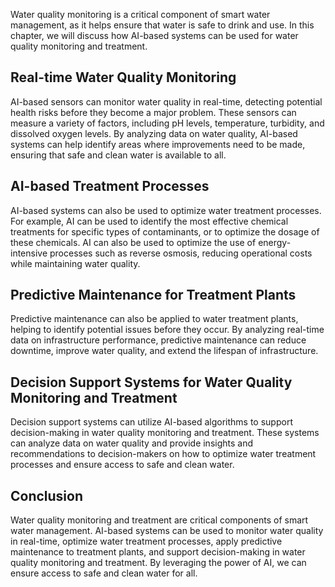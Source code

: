 
Water quality monitoring is a critical component of smart water management, as it helps ensure that water is safe to drink and use. In this chapter, we will discuss how AI-based systems can be used for water quality monitoring and treatment.

Real-time Water Quality Monitoring
----------------------------------

AI-based sensors can monitor water quality in real-time, detecting potential health risks before they become a major problem. These sensors can measure a variety of factors, including pH levels, temperature, turbidity, and dissolved oxygen levels. By analyzing data on water quality, AI-based systems can help identify areas where improvements need to be made, ensuring that safe and clean water is available to all.

AI-based Treatment Processes
----------------------------

AI-based systems can also be used to optimize water treatment processes. For example, AI can be used to identify the most effective chemical treatments for specific types of contaminants, or to optimize the dosage of these chemicals. AI can also be used to optimize the use of energy-intensive processes such as reverse osmosis, reducing operational costs while maintaining water quality.

Predictive Maintenance for Treatment Plants
-------------------------------------------

Predictive maintenance can also be applied to water treatment plants, helping to identify potential issues before they occur. By analyzing real-time data on infrastructure performance, predictive maintenance can reduce downtime, improve water quality, and extend the lifespan of infrastructure.

Decision Support Systems for Water Quality Monitoring and Treatment
-------------------------------------------------------------------

Decision support systems can utilize AI-based algorithms to support decision-making in water quality monitoring and treatment. These systems can analyze data on water quality and provide insights and recommendations to decision-makers on how to optimize water treatment processes and ensure access to safe and clean water.

Conclusion
----------

Water quality monitoring and treatment are critical components of smart water management. AI-based systems can be used to monitor water quality in real-time, optimize water treatment processes, apply predictive maintenance to treatment plants, and support decision-making in water quality monitoring and treatment. By leveraging the power of AI, we can ensure access to safe and clean water for all.
